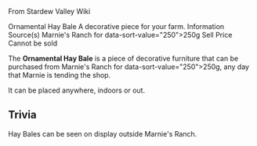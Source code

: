 From Stardew Valley Wiki

Ornamental Hay Bale A decorative piece for your farm. Information Source(s) Marnie's Ranch for data-sort-value="250"&gt;250g Sell Price Cannot be sold

The **Ornamental Hay Bale** is a piece of decorative furniture that can be purchased from Marnie's Ranch for data-sort-value="250"&gt;250g, any day that Marnie is tending the shop.

It can be placed anywhere, indoors or out.

## Trivia

Hay Bales can be seen on display outside Marnie's Ranch.